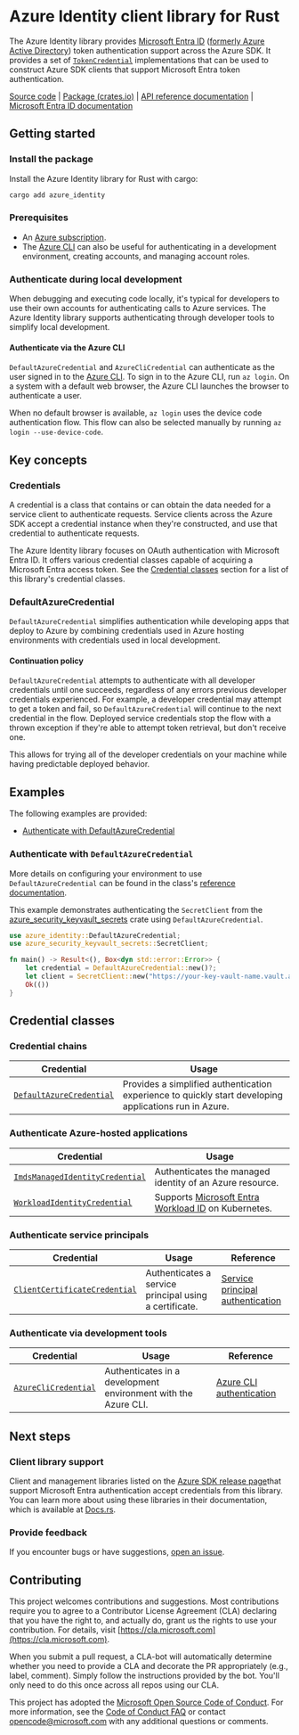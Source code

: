 # Azure Identity client library for Rust

The Azure Identity library provides [Microsoft Entra ID](https://learn.microsoft.com/entra/fundamentals/whatis) ([formerly Azure Active Directory](https://learn.microsoft.com/entra/fundamentals/new-name)) token authentication support across the Azure SDK. It provides a set of [`TokenCredential`][token_cred_ref] implementations that can be used to construct Azure SDK clients that support Microsoft Entra token authentication.

[Source code] | [Package (crates.io)] | [API reference documentation] | [Microsoft Entra ID documentation]

## Getting started

### Install the package

Install the Azure Identity library for Rust with cargo:

```bash
cargo add azure_identity
```

### Prerequisites

* An [Azure subscription].
* The [Azure CLI] can also be useful for authenticating in a development environment, creating accounts, and managing account roles.

### Authenticate during local development

When debugging and executing code locally, it's typical for developers to use their own accounts for authenticating calls to Azure services. The Azure Identity library supports authenticating through developer tools to simplify local development.

#### Authenticate via the Azure CLI

`DefaultAzureCredential` and `AzureCliCredential` can authenticate as the user signed in to the [Azure CLI]. To sign in to the Azure CLI, run `az login`. On a system with a default web browser, the Azure CLI launches the browser to authenticate a user.

When no default browser is available, `az login` uses the device code authentication flow. This flow can also be selected manually by running `az login --use-device-code`.

## Key concepts

### Credentials

A credential is a class that contains or can obtain the data needed for a service client to authenticate requests. Service clients across the Azure SDK accept a credential instance when they're constructed, and use that credential to authenticate requests.

The Azure Identity library focuses on OAuth authentication with Microsoft Entra ID. It offers various credential classes capable of acquiring a Microsoft Entra access token. See the [Credential classes](#credential-classes "Credential classes") section for a list of this library's credential classes.

### DefaultAzureCredential

`DefaultAzureCredential` simplifies authentication while developing apps that deploy to Azure by combining credentials used in Azure hosting environments with credentials used in local development.

#### Continuation policy

`DefaultAzureCredential` attempts to authenticate with all developer credentials until one succeeds, regardless of any errors previous developer credentials experienced. For example, a developer credential may attempt to get a token and fail, so `DefaultAzureCredential` will continue to the next credential in the flow. Deployed service credentials stop the flow with a thrown exception if they're able to attempt token retrieval, but don't receive one.

This allows for trying all of the developer credentials on your machine while having predictable deployed behavior.

## Examples

The following examples are provided:
<!-- no toc -->
* [Authenticate with DefaultAzureCredential](#authenticate-with-defaultazurecredential "Authenticate with DefaultAzureCredential")

### Authenticate with `DefaultAzureCredential`

More details on configuring your environment to use `DefaultAzureCredential` can be found in the class's [reference documentation][default_cred_ref].

This example demonstrates authenticating the `SecretClient` from the [azure_security_keyvault_secrets] crate using `DefaultAzureCredential`.

```rust
use azure_identity::DefaultAzureCredential;
use azure_security_keyvault_secrets::SecretClient;

fn main() -> Result<(), Box<dyn std::error::Error>> {
    let credential = DefaultAzureCredential::new()?;
    let client = SecretClient::new("https://your-key-vault-name.vault.azure.net/", credential.clone(), None)?;
    Ok(())
}
```

## Credential classes

### Credential chains

|Credential|Usage
|-|-
|[`DefaultAzureCredential`][default_cred_ref]| Provides a simplified authentication experience to quickly start developing applications run in Azure.

### Authenticate Azure-hosted applications

|Credential|Usage
|-|-
|[`ImdsManagedIdentityCredential`][managed_id_cred_ref]| Authenticates the managed identity of an Azure resource.
|[`WorkloadIdentityCredential`][workload_id_cred_ref]| Supports [Microsoft Entra Workload ID](https://learn.microsoft.com/azure/aks/workload-identity-overview) on Kubernetes.

### Authenticate service principals

|Credential|Usage|Reference
|-|-|-
|[`ClientCertificateCredential`][cert_cred_ref]| Authenticates a service principal using a certificate. | [Service principal authentication](https://learn.microsoft.com/entra/identity-platform/app-objects-and-service-principals)

### Authenticate via development tools

|Credential|Usage|Reference
|-|-|-
|[`AzureCliCredential`][cli_cred_ref]| Authenticates in a development environment with the Azure CLI. | [Azure CLI authentication](https://learn.microsoft.com/cli/azure/authenticate-azure-cli)

## Next steps

### Client library support

Client and management libraries listed on the [Azure SDK release page](https://azure.github.io/azure-sdk/releases/latest/rust.html)that support Microsoft Entra authentication accept credentials from this library. You can learn more about using these libraries in their documentation, which is available at [Docs.rs](https://Docs.rs).

### Provide feedback

If you encounter bugs or have suggestions, [open an issue](https://github.com/Azure/azure-sdk-for-rust/issues).

## Contributing

This project welcomes contributions and suggestions. Most contributions require you to agree to a Contributor License Agreement (CLA) declaring that you have the right to, and actually do, grant us the rights to use your contribution. For details, visit [https://cla.microsoft.com](https://cla.microsoft.com).

When you submit a pull request, a CLA-bot will automatically determine whether you need to provide a CLA and decorate the PR appropriately (e.g., label, comment). Simply follow the instructions provided by the bot. You'll only need to do this once across all repos using our CLA.

This project has adopted the [Microsoft Open Source Code of Conduct](https://opensource.microsoft.com/codeofconduct/). For more information, see the [Code of Conduct FAQ](https://opensource.microsoft.com/codeofconduct/faq/) or contact [opencode@microsoft.com](mailto:opencode@microsoft.com) with any additional questions or comments.

<!-- LINKS -->
[Azure CLI]: https://learn.microsoft.com/cli/azure
[azure_security_keyvault_secrets]: https://github.com/Azure/azure-sdk-for-rust/tree/main/sdk/keyvault/azure_security_keyvault_secrets
[Azure subscription]: https://azure.microsoft.com/free/
[cert_cred_ref]: https://docs.rs/azure_identity/latest/azure_identity/struct.ClientCertificateCredential.html
[cli_cred_ref]: https://docs.rs/azure_identity/latest/azure_identity/struct.AzureauthCliCredential.html
[default_cred_ref]: https://docs.rs/azure_identity/latest/azure_identity/struct.DefaultAzureCredential.html
[Microsoft Entra ID documentation]: https://learn.microsoft.com/entra/identity/
[API reference documentation]: https://docs.rs/azure_identity/latest/azure_identity/
[managed_id_cred_ref]: https://docs.rs/azure_identity/latest/azure_identity/struct.ImdsManagedIdentityCredential.html
[Package (crates.io)]: https://crates.io/crates/azure_identity
[Source code]: https://github.com/Azure/azure-sdk-for-rust/tree/main/sdk/identity/azure_identity
[token_cred_ref]: https://docs.rs/azure_core/latest/azure_core/struct.TokenCredential.html
[workload_id_cred_ref]: https://docs.rs/azure_identity/latest/azure_identity/struct.WorkloadIdentityCredential.html
